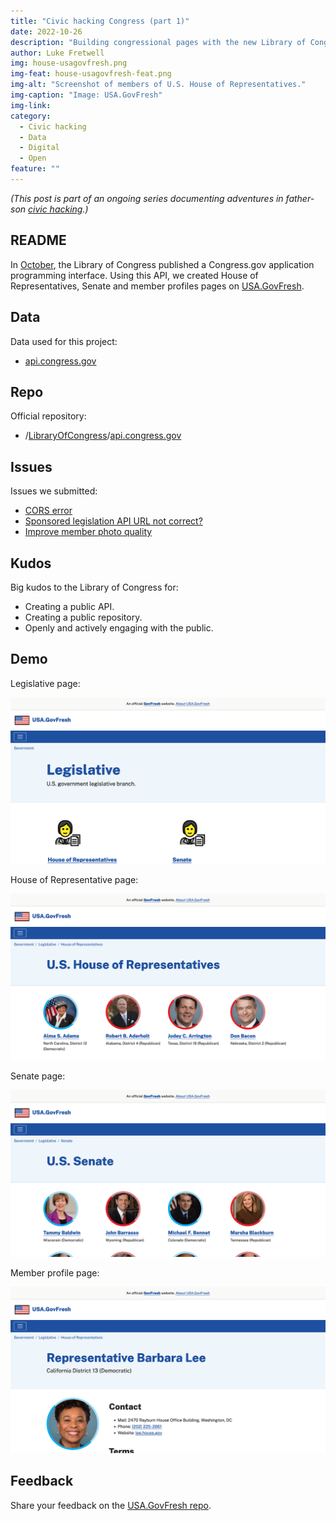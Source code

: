 ```yaml
---
title: "Civic hacking Congress (part 1)"
date: 2022-10-26
description: "Building congressional pages with the new Library of Congress Congress.gov API."
author: Luke Fretwell
img: house-usagovfresh.png
img-feat: house-usagovfresh-feat.png
img-alt: "Screenshot of members of U.S. House of Representatives."
img-caption: "Image: USA.GovFresh"
img-link: 
category:
  - Civic hacking
  - Data
  - Digital
  - Open
feature: ""
---
```


*(This post is part of an ongoing series documenting adventures in father-son [civic hacking](/civichacking).)*

## README

In [October](https://blogs.loc.gov/law/2022/09/introducing-the-congress-gov-api/), the Library of Congress published a Congress.gov application programming interface. Using this API, we created House of Representatives, Senate and member profiles pages on [USA.GovFresh](https://usa.govfresh.com).

## Data

Data used for this project:

* [api.congress.gov](https://api.congress.gov/)

## Repo

Official repository:

* /[LibraryOfCongress](https://github.com/LibraryOfCongress)/[api.congress.gov](https://github.com/LibraryOfCongress/api.congress.gov) 

## Issues

Issues we submitted:

* [CORS error](https://github.com/LibraryOfCongress/api.congress.gov/issues/33)
* [Sponsored legislation API URL not correct?](https://github.com/LibraryOfCongress/api.congress.gov/issues/50)
* [Improve member photo quality](https://github.com/LibraryOfCongress/api.congress.gov/issues/53)

## Kudos

Big kudos to the Library of Congress for:

* Creating a public API.
* Creating a public repository.
* Openly and actively engaging with the public.

## Demo

Legislative page:

[![Legislative page](/assets/img/posts/legislative-usagovfresh.png)](https://usa.govfresh.com/government/legislative/)

House of Representative page:

[![House of Representative page](/assets/img/posts/house-usagovfresh.png)](https://usa.govfresh.com/government/legislative/house)

Senate page:

[![Senate page](/assets/img/posts/senate-usagovfresh.png)](https://usa.govfresh.com/government/legislative/senate)

Member profile page:

[![Member profile page](/assets/img/posts/profile-barbara-lee-usagovfresh.png)](https://usa.govfresh.com/government/legislative/house/?member=L000551)

## Feedback

Share your feedback on the [USA.GovFresh repo](https://github.com/govfresh/usa/).